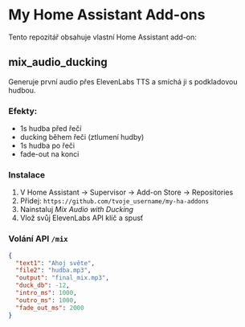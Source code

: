 # My Home Assistant Add-ons

Tento repozitář obsahuje vlastní Home Assistant add-on:

## mix_audio_ducking
Generuje první audio přes ElevenLabs TTS a smíchá ji s podkladovou hudbou.

### Efekty:
- 1s hudba před řečí
- ducking během řeči (ztlumení hudby)
- 1s hudba po řeči
- fade-out na konci

### Instalace
1. V Home Assistant → Supervisor → Add-on Store → Repositories
2. Přidej: `https://github.com/tvoje_username/my-ha-addons`
3. Nainstaluj *Mix Audio with Ducking*
4. Vlož svůj ElevenLabs API klíč a spusť

### Volání API `/mix`
```json
{
  "text1": "Ahoj světe",
  "file2": "hudba.mp3",
  "output": "final_mix.mp3",
  "duck_db": -12,
  "intro_ms": 1000,
  "outro_ms": 1000,
  "fade_out_ms": 2000
}
```
